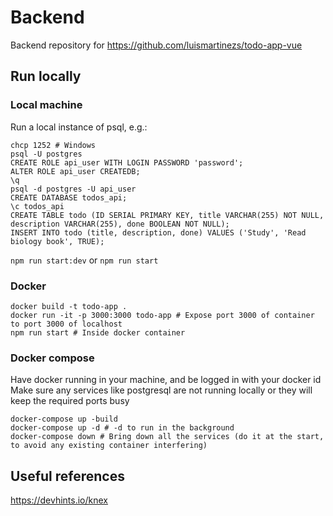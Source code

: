 # Backend

Backend repository for https://github.com/luismartinezs/todo-app-vue

## Run locally

### Local machine

Run a local instance of psql, e.g.:

```
chcp 1252 # Windows
psql -U postgres
CREATE ROLE api_user WITH LOGIN PASSWORD 'password';
ALTER ROLE api_user CREATEDB;
\q
psql -d postgres -U api_user
CREATE DATABASE todos_api;
\c todos_api
CREATE TABLE todo (ID SERIAL PRIMARY KEY, title VARCHAR(255) NOT NULL, description VARCHAR(255), done BOOLEAN NOT NULL);
INSERT INTO todo (title, description, done) VALUES ('Study', 'Read biology book', TRUE);
```

`npm run start:dev` or `npm run start`

### Docker

```
docker build -t todo-app .
docker run -it -p 3000:3000 todo-app # Expose port 3000 of container to port 3000 of localhost
npm run start # Inside docker container
```

### Docker compose

Have docker running in your machine, and be logged in with your docker id
Make sure any services like postgresql are not running locally or they will keep the required ports busy

```
docker-compose up -build
docker-compose up -d # -d to run in the background
docker-compose down # Bring down all the services (do it at the start, to avoid any existing container interfering)
```


## Useful references

https://devhints.io/knex